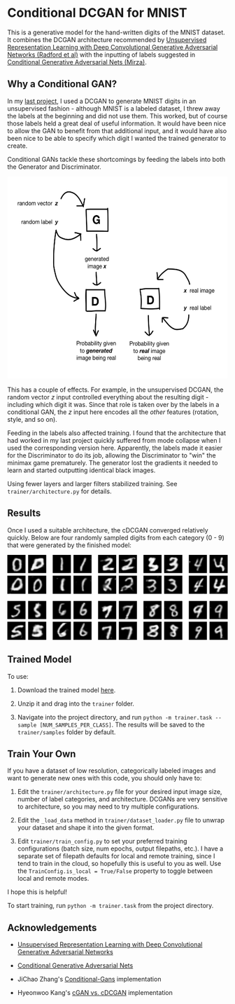 # Conditional DCGAN for MNIST

This is a generative model for the hand-written digits of the MNIST dataset. It combines the DCGAN architecture recommended by [Unsupervised Representation Learning with Deep Convolutional Generative Adversarial Networks (Radford et al)](https://arxiv.org/pdf/1511.06434.pdf) with the inputting of labels suggested in [Conditional Generative Adversarial Nets (Mirza)](https://arxiv.org/pdf/1411.1784.pdf).

## Why a Conditional GAN?

In my [last project](https://github.com/sarahwolf32/DCGAN-for-MNIST), I used a DCGAN to generate MNIST digits in an unsupervised fashion - although MNIST is a labeled dataset, I threw away the labels at the beginning and did not use them. This worked, but of course those labels held a great deal of useful information. It would have been nice to allow the GAN to benefit from that additional input, and it would have also been nice to be able to specify which digit I wanted the trained generator to create. 

Conditional GANs tackle these shortcomings by feeding the labels into both the Generator and Discriminator. 

<p align="center"><img src='readme_images/cGAN_diagram2.png' height="461" width="565"></p>

This has a couple of effects. For example, in the unsupervised DCGAN, the random vector <i>z</i> input controlled everything about the resulting digit - including which digit it was. Since that role is taken over by the labels in a conditional GAN, the <i>z</i> input here encodes all the <i>other</i> features (rotation, style, and so on). 

Feeding in the labels also affected training. I found that the architecture that had worked in my last project quickly suffered from mode collapse when I used the corresponding version here. Apparently, the labels made it easier for the Discriminator to do its job, allowing the Discriminator to "win" the minimax game prematurely. The generator lost the gradients it needed to learn and started outputting identical black images. 

Using fewer layers and larger filters stabilized training. See ```trainer/architecture.py``` for details.

## Results

Once I used a suitable architecture, the cDCGAN converged relatively quickly. Below are four randomly sampled digits from each category (0 - 9) that were generated by the finished model:

<img src='readme_images/all_numbers.png' width="700">

## Trained Model

To use:

1. Download the trained model [here](https://storage.googleapis.com/gan-training-207705-public-bucket/MNIST-cDCGAN-model-1.zip).

2. Unzip it and drag into the ```trainer``` folder.

3. Navigate into the project directory, and run ```python -m trainer.task --sample [NUM_SAMPLES_PER_CLASS]```. The results will be saved to the ```trainer/samples``` folder by default.

## Train Your Own 

If you have a dataset of low resolution, categorically labeled images and want to generate new ones with this code, you should only have to:

1. Edit the ```trainer/architecture.py``` file for your desired input image size, number of label categories, and architecture. DCGANs are very sensitive to architecture, so you may need to try multiple configurations.

2. Edit the ```_load_data``` method in ```trainer/dataset_loader.py``` file to unwrap your dataset and shape it into the given format. 

3. Edit ```trainer/train_config.py``` to set your preferred training configurations (batch size, num epochs, output filepaths, etc.). I have a separate set of filepath defaults for local and remote training, since I tend to train in the cloud, so hopefully this is useful to you as well. Use the ```TrainConfig.is_local = True/False``` property to toggle between local and remote modes.

I hope this is helpful! 

To start training, run ```python -m trainer.task``` from the project directory.


## Acknowledgements

* [Unsupervised Representation Learning with Deep Convolutional Generative Adversarial Networks](https://arxiv.org/pdf/1511.06434.pdf)

* [Conditional Generative Adversarial Nets](https://arxiv.org/pdf/1411.1784.pdf)

* JiChao Zhang's [Conditional-Gans](https://github.com/zhangqianhui/Conditional-Gans) implementation

* Hyeonwoo Kang's [cGAN vs. cDCGAN](https://github.com/znxlwm/tensorflow-MNIST-cGAN-cDCGAN) implementation




